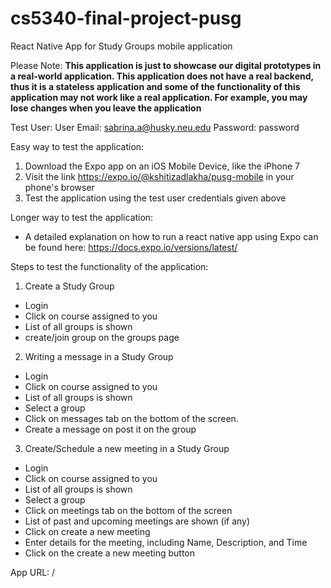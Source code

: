 # cs5340-final-project-pusg
React Native App for Study Groups mobile application


Please Note:  **This application is just to showcase our digital prototypes in a real-world application. This application does not have a real backend, thus it is a stateless application and some of the functionality of this application may not work like a real application. For example, you may lose changes when you leave the application**


Test User:
User Email: sabrina.a@husky.neu.edu 
Password: password

Easy way to test the application: 
1. Download the Expo app on an iOS Mobile Device, like the iPhone 7
2. Visit the link https://expo.io/@kshitizadlakha/pusg-mobile in your phone's browser
3. Test the application using the test user credentials given above

Longer way to test the application: 
- A detailed explanation on how to run a react native app using Expo can be found here: https://docs.expo.io/versions/latest/

Steps to test the functionality of the application:

1. Create a Study Group
  - Login
  - Click on  course assigned to you
  - List of all groups is shown
  - create/join group on the groups page
 
 2. Writing a message in a Study Group
  - Login
  - Click on course assigned to you
  - List of all groups is shown
  - Select a group
  - Click on messages tab on the bottom of the screen.
  - Create a message on post it on the group
  
 3. Create/Schedule a new meeting in a Study Group
 - Login
 - Click on course assigned to you
 - List of all groups is shown
 - Select a group
 - Click on meetings tab on the bottom of the screen
 - List of past and upcoming meetings are shown (if any)
 - Click on create a new meeting
 - Enter details for the meeting, including Name, Description, and Time 
 - Click on the create a new meeting button




App URL:
/
